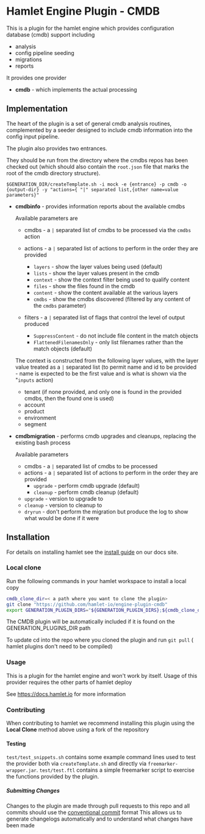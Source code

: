 # Hamlet Engine Plugin - CMDB

This is a plugin for the hamlet engine which provides configuration database (cmdb) support including

- analysis
- config pipeline seeding
- migrations
- reports

It provides one provider

- **cmdb** - which implements the actual processing

## Implementation

The heart of the plugin is a set of general cmdb analysis routines, complemented by a seeder designed to include cmdb information into the config input pipeline.

The plugin also provides two entrances.

They should be run from the directory where the cmdbs repos has been checked out (which should also contain the `root.json` file that marks the root of the cmdb directory structure).

```$GENERATION_DIR/createTemplate.sh -i mock -e {entrance} -p cmdb -o {output-dir} -y "actions={ "|" separated list,{other name=value parameters}"```

- **cmdbinfo** - provides information reports about the available cmdbs

  Available parameters are
  - cmdbs - a `|` separated list of cmdbs to be processed via the `cmdbs` action
  - actions - a `|` separated list of actions to perform in the order they are provided
    - `layers` - show the layer values being used (default)
    - `lists` - show the layer values present in the cmdb
    - `context` - show the context filter being used to qualify content
    - `files` - show the files found in the cmdb
    - `content` - show the content available at the various layers
    - `cmdbs` - show the cmdbs discovered (filtered by any content of the `cmdbs` parameter)

  - filters - a `|` separated list of flags that control the level of output produced
    - `SuppressContent` - do not include file content in the match objects
    - `FlattenedFilenamesOnly` - only list filenames rather than the match objects (default)

  The context is constructed from the following layer values, with the layer value treated as a `|` separated list (to permit name and id to be provided - name is expected to be the first value and
  is what is shown via the "`inputs` action)
  - tenant (if none provided, and only one is found in the provided cmdbs, then the found one is used)
  - account
  - product
  - environment
  - segment

- **cmdbmigration** - performs cmdb upgrades and cleanups, replacing the existing bash process

  Available parameters
  - cmdbs - a `|` separated list of cmdbs to be processed
  - actions - a `|` separated list of actions to perform in the order they are provided
    - `upgrade` - perform cmdb upgrade (default)
    - `cleanup` - perform cmdb cleanup (default)
  - `upgrade` - version to upgrade to
  - `cleanup` - version to cleanup to
  - `dryrun` - don't perform the migration but produce the log to show what would be done if it were

## Installation

For details on installing hamlet see the [install guide](https://docs.hamlet.io/docs/getting-started/install) on our docs site.

### Local clone

Run the following commands in your hamlet workspace to install a local copy

```bash
cmdb_clone_dir=< a path where you want to clone the plugin>
git clone "https://github.com/hamlet-io/engine-plugin-cmdb"
export GENERATION_PLUGIN_DIRS="${GENERATION_PLUGIN_DIRS};${cmdb_clone_dir}"
```

The CMDB plugin will be automatically included if it is found on the GENERATION_PLUGINS_DIR path

To update cd into the repo where you cloned the plugin and run `git pull` ( hamlet plugins don't need to be compiled)

### Usage

This is a plugin for the hamlet engine and won't work by itself. Usage of this provider requires the other parts of hamlet deploy

See https://docs.hamlet.io for more information

### Contributing

When contributing to hamlet we recommend installing this plugin using the **Local Clone** method above using a fork of the repository

#### Testing

`test/test_snippets.sh` contains some example command lines used to test the provider both via `createTemplate.sh` and directly via `freemarker-wrapper.jar`. `test/test.ftl` contains a simple freemarker script to exercise the functions provided by the plugin.

##### Submitting Changes

Changes to the plugin are made through pull requests to this repo and all commits should use the [conventional commit](https://www.conventionalcommits.org/en/v1.0.0/) format
This allows us to generate changelogs automatically and to understand what changes have been made

